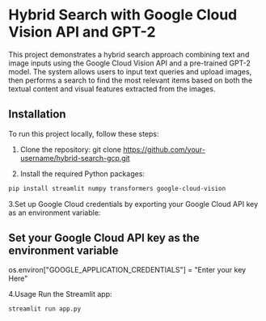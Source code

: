 # Hybrid Search with Google Cloud Vision API and GPT-2

This project demonstrates a hybrid search approach combining text and image inputs using the Google Cloud Vision API and a pre-trained GPT-2 model. The system allows users to input text queries and upload images, then performs a search to find the most relevant items based on both the textual content and visual features extracted from the images.

## Installation

To run this project locally, follow these steps:

1. Clone the repository:
git clone https://github.com/your-username/hybrid-search-gcp.git


2. Install the required Python packages:
```bash
pip install streamlit numpy transformers google-cloud-vision
```
3.Set up Google Cloud credentials by exporting your Google Cloud API key as an environment variable:

## Set your Google Cloud API key as the environment variable

os.environ["GOOGLE_APPLICATION_CREDENTIALS"] = "Enter your key Here"

4.Usage
Run the Streamlit app:
```bash
streamlit run app.py
```
